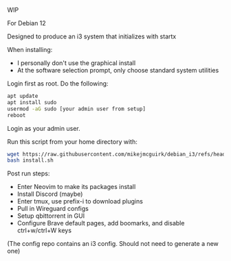 WIP

For Debian 12

Designed to produce an i3 system that initializes with startx

When installing:

- I personally don't use the graphical install
- At the software selection prompt, only choose standard system utilities

Login first as root. Do the following:

```bash
apt update
apt install sudo
usermod -aG sudo [your admin user from setup]
reboot
```

Login as your admin user.

Run this script from your home directory with:
```bash
wget https://raw.githubusercontent.com/mikejmcguirk/debian_i3/refs/heads/main/install.sh
bash install.sh
```

<!--Save the update script. Run that with sudo bash as needed-->

Post run steps:

- Enter Neovim to make its packages install
- Install Discord (maybe)
- Enter tmux, use prefix-i to download plugins
- Pull in Wireguard configs
- Setup qbittorrent in GUI
- Configure Brave default pages, add boomarks, and disable ctrl+w/ctrl+W keys

(The config repo contains an i3 config. Should not need to generate a new one)
